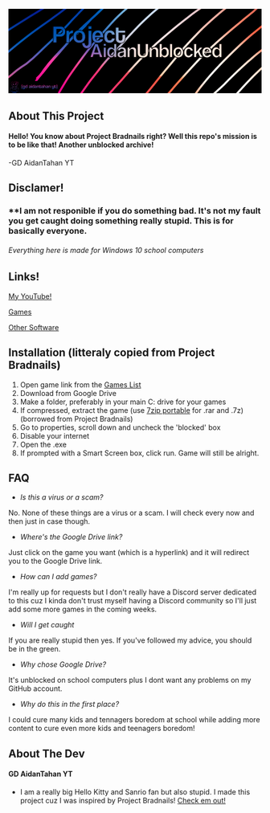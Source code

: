 [![](LeEpicHeader.png?raw=true)](https://github.com/HelloKittyFan64/Project-AidanUnblocked/blob/main/README.md)


## About This Project
#### Hello! You know about Project Bradnails right? Well this repo's mission is to be like that! Another unblocked archive!

-GD AidanTahan YT

## Disclamer!
### **I am not responible if you do something bad. It's not my fault you get caught doing something really stupid. This is for basically everyone.
###### Everything here is made for Windows 10 school computers

## Links!

[My YouTube!](https://www.youtube.com/@gdaidantahanyt/xregexp)

[Games](https://github.com/HelloKittyFan64/Project-AidanUnblocked/blob/main/Games.md)

[Other Software]()

## Installation (litteraly copied from Project Bradnails)
1. Open game link from the [Games List](https://github.com/HelloKittyFan64/Project-AidanUnblocked/blob/main/Games.md)
2. Download from Google Drive
3. Make a folder, preferably in your main C: drive for your games
4. If compressed, extract the game (use [7zip portable](https://drive.google.com/file/d/1by7I72v0vP8VvdlOQaE5SnwC3zSoam6z/view) for .rar and .7z) (borrowed from Project Bradnails)
5. Go to properties, scroll down and uncheck the 'blocked' box
6. Disable your internet
7. Open the .exe
8. If prompted with a Smart Screen box, click run. Game will still be alright.

## FAQ
- *Is this a virus or a scam?*

No. None of these things are a virus or a scam. I will check every now and then just in case though.

- *Where's the Google Drive link?*

Just click on the game you want (which is a hyperlink) and it will redirect you to the Google Drive link.

- *How can I add games?*

I'm really up for requests but I don't really have a Discord server dedicated to this cuz I kinda don't trust myself having a Discord community so I'll just add some more games in the coming weeks.

- *Will I get caught*

If you are really stupid then yes. If you've followed my advice, you should be in the green.

- *Why chose Google Drive?*

It's unblocked on school computers plus I dont want any problems on my GitHub account.

- *Why do this in the first place?*

I could cure many kids and tennagers boredom at school while adding more content to cure even more kids and teenagers boredom!



## About The Dev
#### GD AidanTahan YT
- I am a really big Hello Kitty and Sanrio fan but also stupid. I made this project cuz I was inspired by Project Bradnails! [Check em out!](https://github.com/Project-Bradnails/Bradnails/blob/main/README.md)
